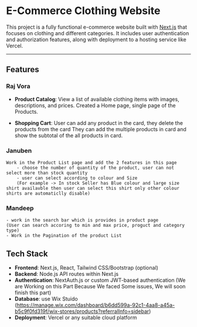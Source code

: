 # E-Commerce Clothing Website

This project is a fully functional e-commerce website built with [Next.js](https://nextjs.org/) that focuses on clothing and different categories. It includes user authentication and authorization features, along with deployment to a hosting service like Vercel.

---

## Features

### Raj Vora
- **Product Catalog**: 
    View a list of available clothing items with images, descriptions, and prices.
    Created a Home page, single page of the Products.

- **Shopping Cart**: 
    User can add any product in the card, they delete the products from the card
    They can add the multiple products in card  and show the subtotal of the all products in card.

### Januben
    Work in the Product List page and add the 2 features in this page 
        - choose the number of quantity of the product, user can not select more than stock quantity
        - user can select according to colour and Size 
        (For example -> In stock Seller has Blue colour and large size shirt availavble then user can select this shirt only other colour shirts are automaticlly disable) 
    
### Mandeep
    - work in the search bar which is provides in product page 
    (User can search accoring to min and max price, proguct and category type)
    - Work in the Pagination of the product List 



## Tech Stack

- **Frontend**: Next.js, React, Tailwind CSS/Bootstrap (optional)
- **Backend**: Node.js API routes within Next.js
- **Authentication**: NextAuth.js or custom JWT-based authentication (We are Working on this Part Because We faced Some issues, We will soon finish this part)
- **Database**: use Wix Stuido (https://manage.wix.com/dashboard/b6dd599a-92c1-4aa8-a45a-b5c9f0fd319f/wix-stores/products?referralInfo=sidebar)
- **Deployment**: Vercel or any suitable cloud platform